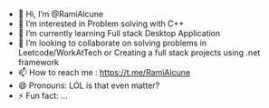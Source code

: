 - 👋 Hi, I’m @RamiAlcune
- 👀 I’m interested in Problem solving with C++
- 🌱 I’m currently learning Full stack Desktop Application
- 💞️ I’m looking to collaborate on solving problems in Leetcode/WorkAtTech or Creating a full stack projects using .net framework
- 📫 How to reach me : https://t.me/RamiAlcune
- 😄 Pronouns: LOL is that even matter?
- ⚡ Fun fact: ...

<!---
RamiAlcune/RamiAlcune is a ✨ special ✨ repository because its `README.md` (this file) appears on your GitHub profile.
You can click the Preview link to take a look at your changes.
--->
